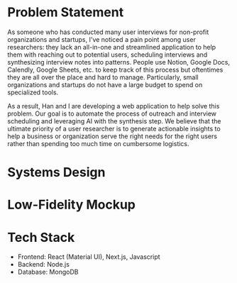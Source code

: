 # Problem Statement
As someone who has conducted many user interviews for non-profit organizations and startups, I've noticed a pain point among user researchers: they lack an all-in-one and streamlined application to help them with reaching out to potential users, scheduling interviews and synthesizing interview notes into patterns. People use Notion, Google Docs, Calendly, Google Sheets, etc. to keep track of this process but oftentimes they are all over the place and hard to manage. Particularly, small organizations and startups do not have a large budget to spend on specialized tools. 

As a result, Han and I are developing a web application to help solve this problem. Our goal is to automate the process of outreach and interview scheduling and leveraging AI with the synthesis step. We believe that the ultimate priority of a user researcher is to generate actionable insights to help a business or organization serve the right needs for the right users rather than spending too much time on cumbersome logistics.

# Systems Design

# Low-Fidelity Mockup

# Tech Stack
- Frontend: React (Material UI), Next.js, Javascript
- Backend: Node.js
- Database: MongoDB
